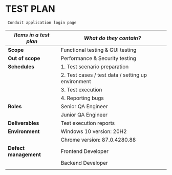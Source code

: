 # TEST PLAN

```
 Conduit application login page
```

| _Items in a test plan_ | _What do they contain?_                            |
| ---------------------- | -------------------------------------------------- |
| **Scope**              | Functional testing & GUI testing                   |
| **Out of scope**       | Performance & Security testing                     |
| **Schedules**          | 1. Test scenario preparation                       |
|                        | 2. Test cases / test data / setting up environment |
|                        | 3. Test execution                                  |
|                        | 4. Reporting bugs                                  |
| **Roles**              | Senior QA Engineer                                 |
|                        | Junior QA Engineer                                 |
| **Deliverables**       | Test execution reports                             |
| **Environment**        | Windows 10 version: 20H2                           |
|                        | Chrome version: 87.0.4280.88                       |
| **Defect management**  | Frontend Developer                                 |
|                        | Backend Developer                                  |
|                        |
